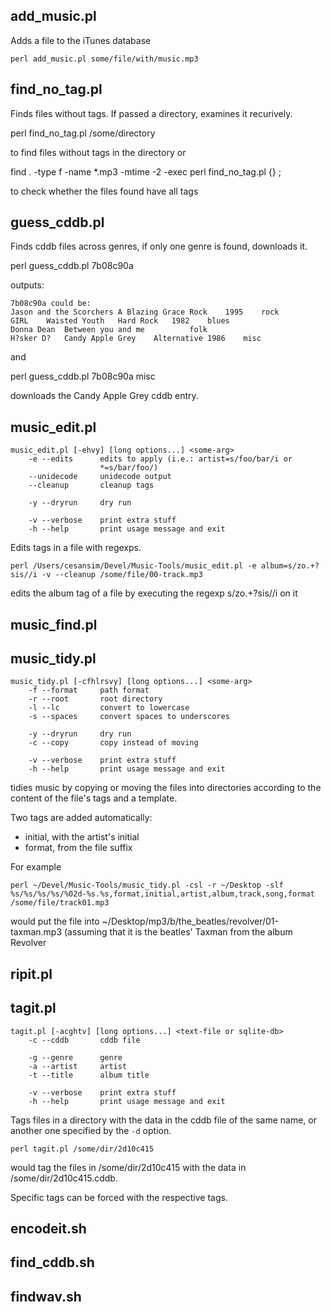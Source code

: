 ## add_music.pl

Adds a file to the iTunes database

    perl add_music.pl some/file/with/music.mp3

## find_no_tag.pl

Finds files without tags. If passed a directory, examines it recurively.

   perl find_no_tag.pl /some/directory

to find files without tags in the directory or 

   find . -type f -name \*.mp3 -mtime -2 -exec perl find_no_tag.pl {} \;

to check whether the files found have all tags 

## guess_cddb.pl

Finds cddb files across genres, if only one genre is found, downloads it.

   perl guess_cddb.pl 7b08c90a

outputs:

    7b08c90a could be:
    Jason and the Scorchers	A Blazing Grace	Rock	1995	rock
    GIRL	Waisted Youth	Hard Rock	1982	blues
    Donna Dean	Between you and me			folk
    H?sker D?	Candy Apple Grey	Alternative	1986	misc

and 

   perl guess_cddb.pl 7b08c90a misc

downloads the Candy Apple Grey cddb entry.

## music_edit.pl

    music_edit.pl [-ehvy] [long options...] <some-arg>
    	-e --edits      edits to apply (i.e.: artist=s/foo/bar/i or
    	                *=s/bar/foo/)
    	--unidecode     unidecode output
    	--cleanup       cleanup tags
    	              
    	-y --dryrun     dry run
    	              
    	-v --verbose    print extra stuff
    	-h --help       print usage message and exit
    
Edits tags in a file with regexps.

    perl /Users/cesansim/Devel/Music-Tools/music_edit.pl -e album=s/zo.+?sis//i -v --cleanup /some/file/00-track.mp3

edits the album tag of a file by executing the regexp s/zo.+?sis//i on it

## music_find.pl

## music_tidy.pl

    music_tidy.pl [-cfhlrsvy] [long options...] <some-arg>
    	-f --format     path format
    	-r --root       root directory
    	-l --lc         convert to lowercase
    	-s --spaces     convert spaces to underscores
    	              
    	-y --dryrun     dry run
    	-c --copy       copy instead of moving
    	              
    	-v --verbose    print extra stuff
    	-h --help       print usage message and exit

tidies music by copying or moving the files into directories according to the content of the file's tags and a template.

Two tags are added automatically:

- initial, with the artist's initial
- format, from the file suffix

For example

    perl ~/Devel/Music-Tools/music_tidy.pl -csl -r ~/Desktop -slf %s/%s/%s/%s/%02d-%s.%s,format,initial,artist,album,track,song,format /some/file/track01.mp3

would put the file into ~/Desktop/mp3/b/the_beatles/revolver/01-taxman.mp3 (assuming that it is the beatles' Taxman from the album Revolver

## ripit.pl

## tagit.pl

    tagit.pl [-acghtv] [long options...] <text-file or sqlite-db>
    	-c --cddb       cddb file
    	              
    	-g --genre      genre
    	-a --artist     artist
    	-t --title      album title
    	              
    	-v --verbose    print extra stuff
    	-h --help       print usage message and exit
    
Tags files in a directory with the data in the cddb file of the same name, or another
one specified by the `-d` option.

    perl tagit.pl /some/dir/2d10c415

would tag the files in /some/dir/2d10c415 with the data in /some/dir/2d10c415.cddb.

Specific tags can be forced with the respective tags.

## encodeit.sh

## find_cddb.sh

## findwav.sh

